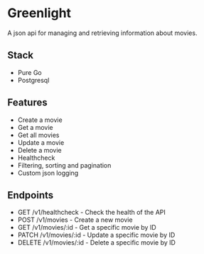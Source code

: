 # Greenlight
A json api for managing and retrieving information about movies. 

## Stack
- Pure Go
- Postgresql

## Features
- Create a movie
- Get a movie
- Get all movies
- Update a movie
- Delete a movie
- Healthcheck
- Filtering, sorting and pagination
- Custom json logging

## Endpoints
- GET /v1/healthcheck - Check the health of the API
- POST /v1/movies - Create a new movie
- GET /v1/movies/:id - Get a specific movie by ID
- PATCH /v1/movies/:id - Update a specific movie by ID
- DELETE /v1/movies/:id - Delete a specific movie by ID